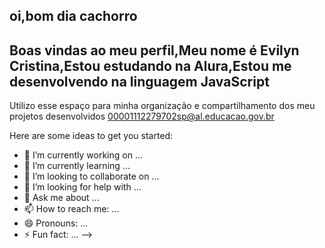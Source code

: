 ## oi,bom dia cachorro
## Boas vindas ao meu perfil,Meu nome é Evilyn Cristina,Estou estudando na Alura,Estou me desenvolvendo na linguagem JavaScript
Utilizo esse espaço para minha organização e compartilhamento dos meu projetos desenvolvidos
00001112279702sp@al.educacao.gov.br


Here are some ideas to get you started:

- 🔭 I’m currently working on ...
- 🌱 I’m currently learning ...
- 👯 I’m looking to collaborate on ...
- 🤔 I’m looking for help with ...
- 💬 Ask me about ...
- 📫 How to reach me: ...
- 😄 Pronouns: ...
- ⚡ Fun fact: ...
-->
